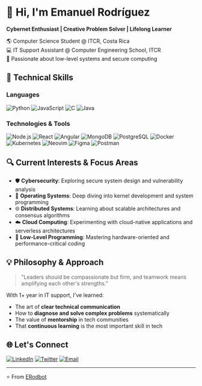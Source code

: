 # 👋 Hi, I'm Emanuel Rodríguez 

**Cybernet Enthusiast | Creative Problem Solver | Lifelong Learner**

🌎 Computer Science Student @ ITCR, Costa Rica  
💻 IT Support Assistant @ Computer Engineering School, ITCR  
🚀 Passionate about low-level systems and secure computing  

## 🔧 Technical Skills

### Languages
![Python](https://img.shields.io/badge/Python-3776AB?style=flat&logo=python&logoColor=white)
![JavaScript](https://img.shields.io/badge/JavaScript-F7DF1E?style=flat&logo=javascript&logoColor=black)
![C](https://img.shields.io/badge/C-A8B9CC?style=flat&logo=c&logoColor=white)
![Java](https://img.shields.io/badge/Java-007396?style=flat&logo=java&logoColor=white)

### Technologies & Tools
![Node.js](https://img.shields.io/badge/Node.js-339933?style=flat&logo=nodedotjs&logoColor=white)
![React](https://img.shields.io/badge/React-61DAFB?style=flat&logo=react&logoColor=black)
![Angular](https://img.shields.io/badge/Angular-DD0031?style=flat&logo=angular&logoColor=white)
![MongoDB](https://img.shields.io/badge/MongoDB-47A248?style=flat&logo=mongodb&logoColor=white)
![PostgreSQL](https://img.shields.io/badge/PostgreSQL-4169E1?style=flat&logo=postgresql&logoColor=white)
![Docker](https://img.shields.io/badge/Docker-2496ED?style=flat&logo=docker&logoColor=white)
![Kubernetes](https://img.shields.io/badge/Kubernetes-326CE5?style=flat&logo=kubernetes&logoColor=white)
![Neovim](https://img.shields.io/badge/Neovim-57A143?style=flat&logo=neovim&logoColor=white)
![Figma](https://img.shields.io/badge/Figma-F24E1E?style=flat&logo=figma&logoColor=white)
![Postman](https://img.shields.io/badge/Postman-FF6C37?style=flat&logo=postman&logoColor=white)

## 🔍 Current Interests & Focus Areas

- 🛡️ **Cybersecurity**: Exploring secure system design and vulnerability analysis
- 💾 **Operating Systems**: Deep diving into kernel development and system programming
- 🌐 **Distributed Systems**: Learning about scalable architectures and consensus algorithms
- ☁️ **Cloud Computing**: Experimenting with cloud-native applications and serverless architectures
- 🔌 **Low-Level Programming**: Mastering hardware-oriented and performance-critical coding

## 💡 Philosophy & Approach

> "Leaders should be compassionate but firm, and teamwork means amplifying each other's strengths."

With 1+ year in IT support, I've learned:
- The art of **clear technical communication**
- How to **diagnose and solve complex problems** systematically
- The value of **mentorship** in tech communities
- That **continuous learning** is the most important skill in tech

## 🌐 Let's Connect

[![LinkedIn](https://img.shields.io/badge/LinkedIn-0A66C2?style=for-the-badge&logo=linkedin&logoColor=white)](#)
[![Twitter](https://img.shields.io/badge/Twitter-1DA1F2?style=for-the-badge&logo=twitter&logoColor=white)](#)
[![Email](https://img.shields.io/badge/Email-D14836?style=for-the-badge&logo=gmail&logoColor=white)](mailto:your.email@example.com)

---

⭐ From [ERodbot](https://github.com/ERodbot)

